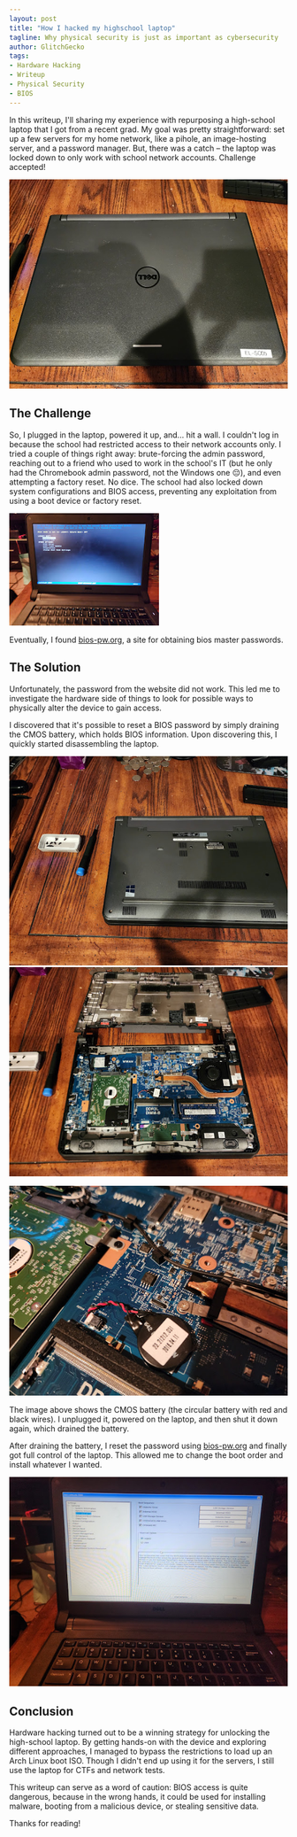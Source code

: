 ```yaml
---
layout: post
title: "How I hacked my highschool laptop"
tagline: Why physical security is just as important as cybersecurity
author: GlitchGecko
tags:
- Hardware Hacking
- Writeup
- Physical Security
- BIOS
---
```


In this writeup, I'll sharing my experience with repurposing a high-school laptop that I got from a recent grad. My goal was pretty straightforward: set up a few servers for my home network, like a pihole, an image-hosting server, and a password manager. But, there was a catch – the laptop was locked down to only work with school network accounts. Challenge accepted!

![HardwareHacking 1](https://raw.githubusercontent.com/Glitch-Gecko/glitch-gecko.github.io/main/images/HardwareHacking1.jpg)

## The Challenge
So, I plugged in the laptop, powered it up, and... hit a wall. I couldn't log in because the school had restricted access to their network accounts only. I tried a couple of things right away: brute-forcing the admin password, reaching out to a friend who used to work in the school's IT (but he only had the Chromebook admin password, not the Windows one 😔), and even attempting a factory reset. No dice. The school had also locked down system configurations and BIOS access, preventing any exploitation from using a boot device or factory reset.

![HardwareHacking 2](https://raw.githubusercontent.com/Glitch-Gecko/glitch-gecko.github.io/main/images/HardwareHacking2.jpg)

Eventually, I found [bios-pw.org](https://bios-pw.org), a site for obtaining bios master passwords.

## The Solution
Unfortunately, the password from the website did not work. This led me to investigate the hardware side of things to look for possible ways to physically alter the device to gain access.

I discovered that it's possible to reset a BIOS password by simply draining the CMOS battery, which holds BIOS information. Upon discovering this, I quickly started disassembling the laptop.

![HardwareHacking 3](https://raw.githubusercontent.com/Glitch-Gecko/glitch-gecko.github.io/main/images/HardwareHacking3.jpg)
![HardwareHacking 4](https://raw.githubusercontent.com/Glitch-Gecko/glitch-gecko.github.io/main/images/HardwareHacking4.jpg)

![HardwareHacking 5](https://raw.githubusercontent.com/Glitch-Gecko/glitch-gecko.github.io/main/images/HardwareHacking5.jpg)

The image above shows the CMOS battery (the circular battery with red and black wires). I unplugged it, powered on the laptop, and then shut it down again, which drained the battery.

After draining the battery, I reset the password using [bios-pw.org](https://bios-pw.org) and finally got full control of the laptop. This allowed me to change the boot order and install whatever I wanted.

![HardwareHacking 6](https://raw.githubusercontent.com/Glitch-Gecko/glitch-gecko.github.io/main/images/HardwareHacking6.jpg)

## Conclusion
Hardware hacking turned out to be a winning strategy for unlocking the high-school laptop. By getting hands-on with the device and exploring different approaches, I managed to bypass the restrictions to load up an Arch Linux boot ISO. Though I didn't end up using it for the servers, I still use the laptop for CTFs and network tests.

This writeup can serve as a word of caution: BIOS access is quite dangerous, because in the wrong hands, it could be used for installing malware, booting from a malicious device, or stealing sensitive data. 

Thanks for reading!
